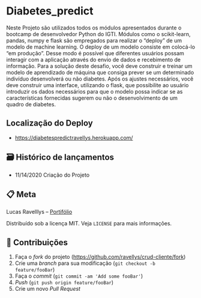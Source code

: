 # Diabetes_predict
Neste Projeto são utilizados todos os módulos apresentados durante o bootcamp de desenvolvedor Python do IGTI. Módulos como o scikit-learn, pandas, numpy e flask são empregados para realizar o “deploy” de um modelo de machine learning. O deploy de um modelo consiste em colocá-lo “em produção”. Desse modo é possível que diferentes usuários possam interagir com a aplicação através do envio de dados e recebimento de informação. Para a solução deste desafio, você deve construir e treinar um modelo de aprendizado de máquina que consiga prever se um determinado indivíduo desenvolverá ou não diabetes. Após os ajustes necessários, você deve construir uma interface, utilizando o flask, que possibilite ao usuário introduzir os dados necessários para que o modelo possa indicar se as características fornecidas sugerem ou não o desenvolvimento de um quadro de diabetes.

## Localização do Deploy
* https://diabetespredictravellys.herokuapp.com/

## 🗃 Histórico de lançamentos

* 11/14/2020 Criação do Projeto


## 📋 Meta

Lucas Ravelllys – [Portifólio](https://ravellys.github.io)

Distribuído sob a licença MIT. Veja `LICENSE` para mais informações.


## 🚀 Contribuições

1. Faça o _fork_ do projeto (<https://github.com/ravellys/crud-cliente/fork>)
2. Crie uma _branch_ para sua modificação (`git checkout -b feature/fooBar`)
3. Faça o _commit_ (`git commit -am 'Add some fooBar'`)
4. _Push_ (`git push origin feature/fooBar`)
5. Crie um novo _Pull Request_
